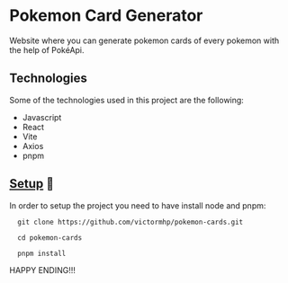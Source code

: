 # Pokemon Card Generator

Website where you can generate pokemon cards of every pokemon with the help of PokéApi.


## Technologies

Some of the technologies used in this project are the following:

- Javascript
- React
- Vite
- Axios
- pnpm


## [Setup](https://pokemon-cards-gen.netlify.app/) :robot:

In order to setup the project you need to have install node and pnpm:

 ```
   git clone https://github.com/victormhp/pokemon-cards.git
 ```
 ```
   cd pokemon-cards
 ```
 ```
   pnpm install
 ```

HAPPY ENDING!!!
